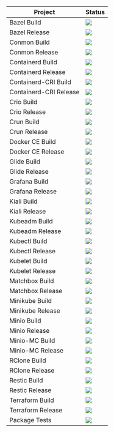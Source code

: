 Project | Status
------------ | -------------
Bazel Build| <a href="http://minicloud.parqtec.unicamp.br:60000/job/bazel-build"><img src="http://minicloud.parqtec.unicamp.br:60000/job/bazel-build/badge/icon?"></a>
Bazel Release | <a href="https://travis-ci.com/Unicamp-OpenPower/bazel-releases"><img src="https://travis-ci.com/Unicamp-OpenPower/bazel-releases.png"></a>
Conmon Build| <a href="https://travis-ci.com/Unicamp-OpenPower/conmon-build"><img src="https://travis-ci.com/Unicamp-OpenPower/conmon-build.png"></a>
Conmon Release| <a href="https://travis-ci.com/Unicamp-OpenPower/conmon-releases"><img src="https://travis-ci.com/Unicamp-OpenPower/conmon-releases.png"></a>
Containerd Build| <a href="https://travis-ci.com/Unicamp-OpenPower/containerd-build"><img src="https://travis-ci.com/Unicamp-OpenPower/containerd-build.png"></a>
Containerd Release| <a href="https://travis-ci.com/Unicamp-OpenPower/containerd-releases"><img src="https://travis-ci.com/Unicamp-OpenPower/containerd-releases.png"></a>
Containerd-CRI Build| <a href="http://minicloud.parqtec.unicamp.br:60000/job/containerd-cri-build"><img src="http://minicloud.parqtec.unicamp.br:60000/job/containerd-cri-build/badge/icon?"></a>
Containerd-CRI Release| <a href="http://minicloud.parqtec.unicamp.br:60000/job/containerd-cri-release"><img src="http://minicloud.parqtec.unicamp.br:60000/job/containerd-cri-release/badge/icon?"></a>
Crio Build | <a href="https://travis-ci.com/Unicamp-OpenPower/crio-build"><img src="https://travis-ci.com/Unicamp-OpenPower/crio-build.png"></a>
Crio Release | <a href="https://travis-ci.com/Unicamp-OpenPower/crio-releases"><img src="https://travis-ci.com/Unicamp-OpenPower/crio-releases.png"></a>
Crun Build | <a href="https://travis-ci.com/Unicamp-OpenPower/crun-build"><img src="https://travis-ci.com/Unicamp-OpenPower/crun-build.png"></a>
Crun Release | <a href="https://travis-ci.com/Unicamp-OpenPower/crun-releases"><img src="https://travis-ci.com/Unicamp-OpenPower/crun-releases.png"></a>
Docker CE Build | <a href="http://minicloud.parqtec.unicamp.br:60000/job/docker-ce-build/"><img src="http://minicloud.parqtec.unicamp.br:60000/job/docker-ce-build/badge/icon?"></a>
Docker CE Release | <a href="http://minicloud.parqtec.unicamp.br:60000/job/docker-ce-releases/"><img src="http://minicloud.parqtec.unicamp.br:60000/job/docker-ce-releases/badge/icon?"></a>
Glide Build | <a href="https://travis-ci.com/Unicamp-OpenPower/glide-build"><img src="https://travis-ci.com/Unicamp-OpenPower/glide-build.png"></a>
Glide Release | <a href="https://travis-ci.com/Unicamp-OpenPower/glide-releases"><img src="https://travis-ci.com/Unicamp-OpenPower/glide-releases.png"></a>
Grafana Build | <a href="http://minicloud.parqtec.unicamp.br:60000/job/grafana-build"><img src="http://minicloud.parqtec.unicamp.br:60000/job/grafana-build/badge/icon?"></a>
Grafana Release | <a href="http://minicloud.parqtec.unicamp.br:60000/job/grafana-releases"><img src="http://minicloud.parqtec.unicamp.br:60000/job/grafana-releases/badge/icon?"></a>
Kiali Build | <a href="https://travis-ci.com/Unicamp-OpenPower/kiali-build"><img src="https://travis-ci.com/Unicamp-OpenPower/kiali-build.png"></a>
Kiali Release | <a href="https://travis-ci.com/Unicamp-OpenPower/kiali-releases"><img src="https://travis-ci.com/Unicamp-OpenPower/kiali-releases.png"></a>
Kubeadm Build | <a href="https://travis-ci.com/Unicamp-OpenPower/kubeadm-build"><img src="https://travis-ci.com/Unicamp-OpenPower/kubeadm-build.png"></a>
Kubeadm Release | <a href="https://travis-ci.com/Unicamp-OpenPower/kubeadm-releases"><img src="https://travis-ci.com/Unicamp-OpenPower/kubeadm-releases.png"></a>
Kubectl Build | <a href="https://travis-ci.com/Unicamp-OpenPower/kubectl-build"><img src="https://travis-ci.com/Unicamp-OpenPower/kubectl-build.png"></a>
Kubectl Release | <a href="https://travis-ci.com/Unicamp-OpenPower/kubectl-releases"><img src="https://travis-ci.com/Unicamp-OpenPower/kubectl-releases.png"></a>
Kubelet Build | <a href="https://travis-ci.com/Unicamp-OpenPower/kubelet-build"><img src="https://travis-ci.com/Unicamp-OpenPower/kubelet-build.png"></a>
Kubelet Release | <a href="https://travis-ci.com/Unicamp-OpenPower/kubelet-releases"><img src="https://travis-ci.com/Unicamp-OpenPower/kubelet-releases.png"></a>
Matchbox Build | <a href="https://travis-ci.com/Unicamp-OpenPower/matchbox-builds"><img src="https://travis-ci.com/Unicamp-OpenPower/matchbox-builds.png"></a>
Matchbox Release | <a href="https://travis-ci.com/Unicamp-OpenPower/matchbox-releases"><img src="https://travis-ci.com/Unicamp-OpenPower/matchbox-releases.png"></a>
Minikube Build | <a href="https://travis-ci.com/Unicamp-OpenPower/minikube-build"><img src="https://travis-ci.com/Unicamp-OpenPower/minikube-build.png"></a>
Minikube Release | <a href="https://travis-ci.com/Unicamp-OpenPower/minikube-releases"><img src="https://travis-ci.com/Unicamp-OpenPower/minikube-releases.png"></a>
Minio Build | <a href="https://travis-ci.com/Unicamp-OpenPower/minio-build"><img src="https://travis-ci.com/Unicamp-OpenPower/minio-build.png"></a>
Minio Release | <a href="https://travis-ci.com/Unicamp-OpenPower/minio-releases"><img src="https://travis-ci.com/Unicamp-OpenPower/minio-releases.png"></a>
Minio-MC Build | <a href="https://travis-ci.com/Unicamp-OpenPower/minio-mc-build"><img src="https://travis-ci.com/Unicamp-OpenPower/minio-mc-build.png"></a>
Minio-MC Release | <a href="https://travis-ci.com/Unicamp-OpenPower/minio-mc-releases"><img src="https://travis-ci.com/Unicamp-OpenPower/minio-mc-releases.png"></a>
RClone Build | <a href="https://travis-ci.com/Unicamp-OpenPower/rclone-build"><img src="https://travis-ci.com/Unicamp-OpenPower/rclone-build.png"></a>
RClone Release | <a href="https://travis-ci.com/Unicamp-OpenPower/rclone-releases"><img src="https://travis-ci.com/Unicamp-OpenPower/rclone-releases.png"></a>
Restic Build | <a href="https://travis-ci.com/Unicamp-OpenPower/restic-build"><img src="https://travis-ci.com/Unicamp-OpenPower/restic-build.png"></a>
Restic Release | <a href="https://travis-ci.com/Unicamp-OpenPower/restic-releases"><img src="https://travis-ci.com/Unicamp-OpenPower/restic-releases.png"></a>
Terraform Build | <a href="https://travis-ci.com/Unicamp-OpenPower/terraform-build"><img src="https://travis-ci.com/Unicamp-OpenPower/terraform-build.png"></a>
Terraform Release | <a href="https://travis-ci.com/Unicamp-OpenPower/terraform-releases"><img src="https://travis-ci.com/Unicamp-OpenPower/terraform-releases.png"></a>
Package Tests | <a href="https://travis-ci.com/Unicamp-OpenPower/package-test"><img src="https://travis-ci.com/Unicamp-OpenPower/package-test.png"></a>
